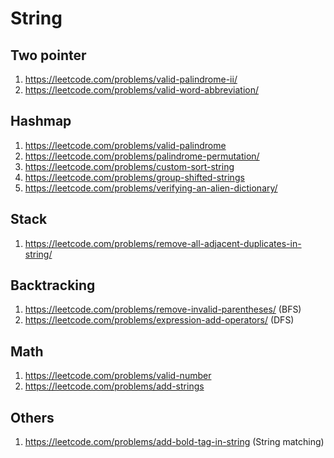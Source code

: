 String
======

Two pointer
----------
1. https://leetcode.com/problems/valid-palindrome-ii/
2. https://leetcode.com/problems/valid-word-abbreviation/

Hashmap
-------
1. https://leetcode.com/problems/valid-palindrome
2. https://leetcode.com/problems/palindrome-permutation/
3. https://leetcode.com/problems/custom-sort-string
4. https://leetcode.com/problems/group-shifted-strings
5. https://leetcode.com/problems/verifying-an-alien-dictionary/

Stack
-----
1. https://leetcode.com/problems/remove-all-adjacent-duplicates-in-string/

Backtracking
---
1. https://leetcode.com/problems/remove-invalid-parentheses/ (BFS)
2. https://leetcode.com/problems/expression-add-operators/ (DFS)

Math
------
1. https://leetcode.com/problems/valid-number
2. https://leetcode.com/problems/add-strings

Others
------
1. https://leetcode.com/problems/add-bold-tag-in-string (String matching)
